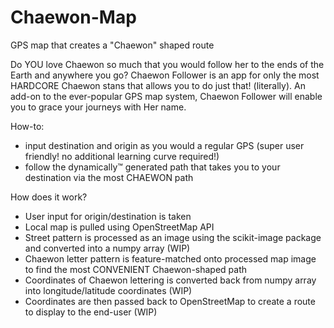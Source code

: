 # Chaewon-Map
GPS map that creates a "Chaewon" shaped route

Do YOU love Chaewon so much that you would follow her to the ends of the Earth and anywhere you go? Chaewon Follower is an app for only the most HARDCORE Chaewon stans that allows you to do just that! (literally). An add-on to the ever-popular GPS map system, Chaewon Follower will enable you to grace your journeys with Her name.

How-to:
* input destination and origin as you would a regular GPS (super user friendly! no additional learning curve required!)
* follow the dynamically™ generated path that takes you to your destination via the most CHAEWON path


How does it work?
* User input for origin/destination is taken
* Local map is pulled using OpenStreetMap API
* Street pattern is processed as an image using the scikit-image package and converted into a numpy array (WIP)
* Chaewon letter pattern is feature-matched onto processed map image to find the most CONVENIENT Chaewon-shaped path
* Coordinates of Chaewon lettering is converted back from numpy array into longitude/latitude coordinates (WIP)
* Coordinates are then passed back to OpenStreetMap to create a route to display to the end-user (WIP)
